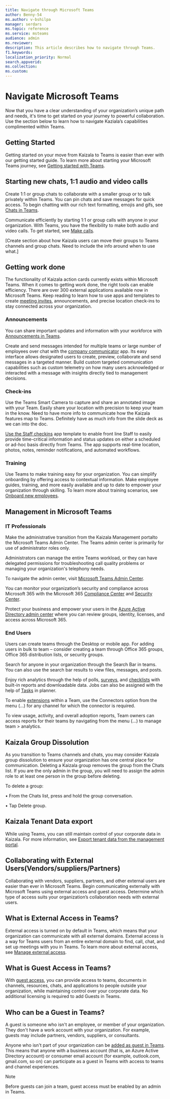 ```yaml
---
title: Navigate through Microsoft Teams
author: Benny-54
ms.author: v-bshilpa
manager: serdars
ms.topic: reference
ms.service: msteams
audience: admin
ms.reviewer: 
description: This article describes how to navigate through Teams.  
f1.keywords:
localization_priority: Normal
search.appverid:
ms.collection:
ms.custom:
---
```


# Navigate Microsoft Teams

Now that you have a clear understanding of your organization’s unique path and needs, it's time to get started on your journey to powerful collaboration. Use the section below to learn how to navigate Kaziala’s capabilities complimented within Teams.

## Getting Started
Getting started on your move from Kaizala to Teams is easier than ever with our getting started guide. To learn more about starting your Microsoft Teams journey, see [Getting started with Teams](https://support.microsoft.com/office/start-and-pin-chats-a864b052-5e4b-4ccf-b046-2e26f40e21b5?wt.mc_id=otc_microsoft_teams&ui=en-us&rs=en-us&ad=us).

## Starting new chats, 1:1 audio and video calls
Create 1:1 or group chats to collaborate with a smaller group or to talk privately within Teams. You can pin chats and save messages for quick access. To begin chatting with our rich text formatting, emojis and gifs, see [Chats in Teams](https://support.microsoft.com/office/start-and-pin-chats-a864b052-5e4b-4ccf-b046-2e26f40e21b5?wt.mc_id=otc_microsoft_teams&ui=en-us&rs=en-us&ad=us).

Communicate efficiently by starting 1:1 or group calls with anyone in your organization. With Teams,  you have the flexibility to make both audio and video calls.  To get started, see [Make calls](https://www.microsoft.com/videoplayer/embed/RE4rxv0?pid=ocpVideo0-innerdiv-oneplayer&postJsllMsg=true&maskLevel=20&market=en-us).

[Create section about how Kaizala users can move their groups to Teams channels and group chats. Need to include the info around when to use what.] 

## Getting work done

The functionality of Kaizala action cards currently exists within Microsoft Teams. When it comes to getting work done, the right tools can enable efficiency. There are over 300 external applications available now in Microsoft Teams. Keep reading to learn how to use  apps and templates to create [meeting invites](https://support.microsoft.com/office/meetings-in-teams-e0b0ae21-53ee-4462-a50d-ca9b9e217b67), announcements, and precise location check-ins to stay connected across your organization.

### Announcements

You can share important updates and information with your workforce with [Announcements in Teams](https://support.microsoft.com/office/send-an-announcement-to-a-channel-8f244ea6-235a-4dcc-9143-9c5b801b4992).

Create and send messages intended for multiple teams or large number of employees over chat with the [company communicator](https://docs.microsoft.com/microsoftteams/platform/samples/app-templates#company-communicator) app. Its easy interface allows designated users to create, preview, collaborate and send messages in a targeted manner. Build custom targeted communication capabilities such as custom telemetry on how many users acknowledged or interacted with a message with insights directly tied to management decisions.

### Check-ins

Use the Teams Smart Camera to capture and share an annotated image with your Team. Easily share your location with precision to keep your team in the know. Need to have more info to communicate how the Kaizala features map to Teams. Definitely have as much info from the slide deck as we can into the doc.

[Use the Staff checkins](https://docs.microsoft.com/microsoftteams/platform/samples/app-templates#staff-check-ins) app template to enable front line Staff to easily provide time-critical information and status updates on either a scheduled or ad-hoc basis directly from Teams. The app supports real-time location, photos, notes, reminder notifications, and automated workflows.

### Training

Use Teams to make training easy for your organization. You can simplify onboarding by offering access to contextual information. Make employee guides, training, and more easily available and up to date to empower your organization through skilling. To learn more about training scenarios, see [Onboard new employees](https://support.microsoft.com/office/effectively-onboard-new-employees-691faccd-1d1a-4f47-99ac-b6c82973f5ee).

## Management in Microsoft Teams

### IT Professionals

Make the administrative transition from the Kaizala Management portal​ to the Microsoft Teams Admin Center. The Teams admin center is primarily for use of administrator roles only.

Administrators can manage the entire Teams workload, or they can have delegated permissions for troubleshooting call quality problems or managing your organization's telephony needs.

To navigate the admin center, visit [Microsoft Teams Admin Center](https://admin.teams.microsoft.com/).

You can monitor your organization’s security and compliance across Microsoft 365 with the Microsoft 365 [Compliance Center](https://docs.microsoft.com/microsoft-365/compliance/microsoft-365-compliance-center) and [Security Center](https://docs.microsoft.com/microsoft-365/security/defender/overview-security-center).

Protect your business and empower your users in the [Azure Active Directory admin center](https://aad.portal.azure.com/#@microsoft.onmicrosoft.com/dashboard/private/c7736064-7b28-4f3d-b366-2740a8d48020) where you can review groups, identity, licenses, and access across Microsoft 365.

### End Users

Users can create teams through the Desktop or mobile app. For adding users in bulk to team – consider creating a team through Office 365 groups, Office 365 distribution lists, or security groups.

Search for anyone in your organization through the Search Bar in teams. You can also use the search bar results to view files, messages, and posts.

Enjoy rich analytics through the help of polls, [surveys](https://www.office.com/launch/forms?auth=2), and [checklists](https://support.microsoft.com/office/get-started-with-lists-in-teams-c971e46b-b36c-491b-9c35-efeddd0297db) with built-in reports and downloadable data. Jobs can also be assigned with the help of [Tasks](https://support.microsoft.com/office/manage-tasks-in-planner-ee61ecb0-a0bb-4c39-8682-f47fe7674f05) in planner.

To enable [extensions](https://docs.microsoft.com/microsoftteams/platform/messaging-extensions/what-are-messaging-extensions) within a Team, use the Connectors option from the menu (…) for any channel for which the connector is required.

To view usage, activity, and overall adoption reports, Team owners can access reports for their teams by navigating from the menu (…) to manage team > analytics.

## Kaizala Group Dissolution​
As you transition to Teams channels and chats, you may consider Kaizala group dissolution to ensure your organization has one central place for communication.  Deleting a Kaizala group removes the group from the Chats list. If you are the only admin in the group, you will need to assign the admin role to at least one person in the group before deleting.

To delete a group:

 • From the Chats list, press and hold the group conversation.

 • Tap Delete group.

## Kaizala Tenant Data export​
While using Teams, you can still maintain control of your corporate data in Kaizala. For more information, see [Export tenant data from the management portal](https://docs.microsoft.com/office365/kaizala/export-or-delete-your-data).

## Collaborating with External Users(Vendors/suppliers/Partners)​

Collaborating with vendors, suppliers, partners, and other external users are easier than ever in Microsoft Teams. Begin communicating externally with Microsoft Teams using external access and guest access. Determine which type of access suits your organization’s collaboration needs with external users.

## What is External Access in Teams?

External access is turned on by default in Teams, which means that your organization can communicate with all external domains. External access is a way for Teams users from an entire external domain to find, call, chat, and set up meetings with you in Teams. To learn more about external access, see [Manage external access](https://docs.microsoft.com/microsoftteams/manage-external-access).

## What is Guest Access in Teams?

With [guest access](https://docs.microsoft.com/MicrosoftTeams/guest-access), you can provide access to teams, documents in channels, resources, chats, and applications to people outside your organization, while maintaining control over your corporate data. No additional licensing is required to add Guests in Teams.

## Who can be a Guest in Teams?
A guest is someone who isn't an employee, or member of your organization. They don't have a work account with your organization. For example, guests may include partners, vendors, suppliers, or consultants.

Anyone who isn't part of your organization can be [added as guest in Teams](https://docs.microsoft.com/MicrosoftTeams/guest-access#how-a-guest-becomes-a-member-of-a-team). This means that anyone with a business account (that is, an Azure Active Directory account) or consumer email account (for example, outlook.com, gmail.com, so on) can participate as a guest in Teams with access to teams and channel experiences.

>[!NOTE]
> Before guests can join a team, guest access must be enabled by an admin in Teams.
